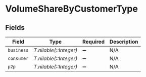 # VolumeShareByCustomerType


## Fields

| Field                  | Type                   | Required               | Description            |
| ---------------------- | ---------------------- | ---------------------- | ---------------------- |
| `business`             | *T.nilable(::Integer)* | :heavy_minus_sign:     | N/A                    |
| `consumer`             | *T.nilable(::Integer)* | :heavy_minus_sign:     | N/A                    |
| `p2p`                  | *T.nilable(::Integer)* | :heavy_minus_sign:     | N/A                    |